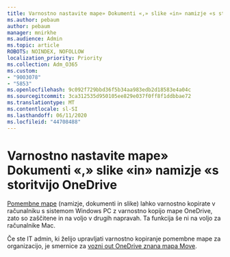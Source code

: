 ```yaml
---
title: Varnostno nastavite mape» Dokumenti «,» slike «in» namizje «s storitvijo OneDrive
ms.author: pebaum
author: pebaum
manager: mnirkhe
ms.audience: Admin
ms.topic: article
ROBOTS: NOINDEX, NOFOLLOW
localization_priority: Priority
ms.collection: Adm_O365
ms.custom:
- "9003078"
- "5853"
ms.openlocfilehash: 9c092f729bbd36f5b34aa983edb2d18583e4a04c
ms.sourcegitcommit: 3ca312535d950105ee829e037f0ff8f1ddbbae72
ms.translationtype: MT
ms.contentlocale: sl-SI
ms.lasthandoff: 06/11/2020
ms.locfileid: "44708488"
---
```

# <a name="back-up-your-documents-pictures-and-desktop-folders-with-onedrive"></a>Varnostno nastavite mape» Dokumenti «,» slike «in» namizje «s storitvijo OneDrive

[Pomembne mape](https://support.office.com/article/d61a7930-a6fb-4b95-b28a-6552e77c3057) (namizje, dokumenti in slike) lahko varnostno kopirate v računalniku s sistemom Windows PC z varnostno kopijo mape OneDrive, zato so zaščitene in na voljo v drugih napravah. Ta funkcija še ni na voljo za računalnike Mac.  

Če ste IT admin, ki želijo upravljati varnostno kopiranje pomembne mape za organizacijo, je smernice za [vozni out OneDrive znana mapa Move](https://docs.microsoft.com/onedrive/redirect-known-folders).
